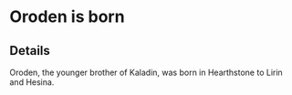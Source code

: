 # Oroden is born


## Details
Oroden, the younger brother of Kaladin, was born in Hearthstone to Lirin and Hesina.
